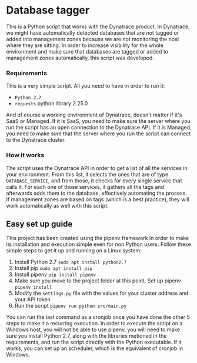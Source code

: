 # Database tagger
This is a Python script that works with the Dynatrace product. In Dynatrace, we might have automatically detected databases that are not tagged or added into management zones because we are not monitoring the host where they are sitting. In order to increase visibility for the whole environment and make sure that databases are tagged or added to management zones automatically, this script was developed.
### Requirements
This is a very simple script. All you need to have in order to run it:
- `Python 2.7`
- `requests` python library 2.25.0

And of course a working environment of Dynatrace, doesn't matter if it's SaaS or Managed. If it is SaaS, you need to make sure the server where you run the script has an open connection to the Dynatrace API. If it is Managed, you need to make sure that the server where you run the script can connect to the Dynatrace cluster.
### How it works
The script uses the Dynatrace API in order to get a list of all the services in your environment. From this list, it selects the ones that are of type `DATABASE_SERVICE`, and from those, it checks for every single service that calls it. For each one of those services, it gathers all the tags and afterwards adds them to the database, effectively automating the process. If management zones are based on tags (which is a best practice), they will work automatically as well with this script.
## Easy set up guide
This project has been created using the pipenv framework in order to make its installation and execution simple even for non Python users. Follow these simple steps to get it up and running on a Linux system:
1. Install Python 2.7 `sudo apt install python2.7`
2. Install pip `sudo apt install pip`
3. Install pipenv `pip install pipenv`
4. Make sure you move to the project folder at this point. Set up pipenv `pipenv install`
5. Modify the `settings.py` file with the values for your cluster address and your API token
6. Run the script `pipenv run python src/main.py`

You can run the last command as a cronjob once you have done the other 5 steps to make it a recurring execution.
In order to execute the script on a Windows host, you will not be able to use pipenv, you will need to make sure you install Python 2.7, along with the libraries metioned in the requirements, and run the script directly with the Python executable. If it works, you can set up an scheduler, which is the equivalent of cronjob in Windows.
